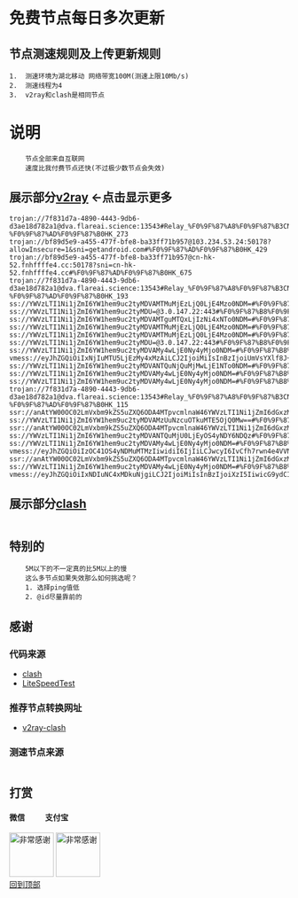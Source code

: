 # 免费节点每日多次更新
 
## 节点测速规则及上传更新规则

```
1.  测速环境为湖北移动 网络带宽100M(测速上限10Mb/s)
2.  测速线程为4
3.  v2ray和clash是相同节点 
```
# 说明
```
    节点全部来自互联网
    速度比我付费节点还快(不过极少数节点会失效)
```

## 展示部分[v2ray](https://github.com/sanzhang007/node_free/blob/main/v2ray.txt) <-点击显示更多

```
trojan://7f831d7a-4890-4443-9db6-d3ae18d782a1@dva.flareai.science:13543#Relay_%F0%9F%87%A8%F0%9F%87%B3CN-%F0%9F%87%AD%F0%9F%87%B0HK_273
trojan://bf89d5e9-a455-477f-bfe8-ba33ff71b957@103.234.53.24:50178?allowInsecure=1&sni=getandroid.com#%F0%9F%87%AD%F0%9F%87%B0HK_429
trojan://bf89d5e9-a455-477f-bfe8-ba33ff71b957@cn-hk-52.fnhffffe4.cc:50178?sni=cn-hk-52.fnhffffe4.cc#%F0%9F%87%AD%F0%9F%87%B0HK_675
trojan://7f831d7a-4890-4443-9db6-d3ae18d782a1@dva.flareai.science:13543#Relay_%F0%9F%87%A8%F0%9F%87%B3CN-%F0%9F%87%AD%F0%9F%87%B0HK_193
ss://YWVzLTI1Ni1jZmI6YW1hem9uc2tyMDVAMTMuMjEzLjQ0LjE4Mzo0NDM=#%F0%9F%87%BA%F0%9F%87%B8US_433
ss://YWVzLTI1Ni1jZmI6YW1hem9uc2tyMDU=@3.0.147.22:443#%F0%9F%87%B8%F0%9F%87%ACSG_393
ss://YWVzLTI1Ni1jZmI6YW1hem9uc2tyMDVAMTguMTQxLjIzNi4xNTo0NDM=#%F0%9F%87%B8%F0%9F%87%ACSG_865
ss://YWVzLTI1Ni1jZmI6YW1hem9uc2tyMDVAMTMuMjEzLjQ0LjE4Mzo0NDM=#%F0%9F%87%B8%F0%9F%87%ACSG_796
ss://YWVzLTI1Ni1jZmI6YW1hem9uc2tyMDVAMTMuMjEzLjQ0LjE4Mzo0NDM=#%F0%9F%87%BA%F0%9F%87%B8US_421
ss://YWVzLTI1Ni1jZmI6YW1hem9uc2tyMDU=@3.0.147.22:443#%F0%9F%87%B8%F0%9F%87%ACSG_383
ss://YWVzLTI1Ni1jZmI6YW1hem9uc2tyMDVAMy4wLjE0Ny4yMjo0NDM=#%F0%9F%87%B8%F0%9F%87%ACSG
vmess://eyJhZGQiOiIxNjIuMTU5LjEzMy4xMzAiLCJ2IjoiMiIsInBzIjoiUmVsYXlf8J+PgVpaLfCfh7Pwn4exTkxfMTM2MSIsInBvcnQiOjIwOTUsImlkIjoiNDE3ZDI3ZmItY2I5My0zYmQ4LTliZjctNzFjZDkxMzE5ODIxIiwiYWlkIjoiMCIsIm5ldCI6IndzIiwidHlwZSI6IiIsImhvc3QiOiJhbXN6eC42NjY2NjY1NC54eXoiLCJwYXRoIjoiL2hnY2Vmb21uIiwidGxzIjoiIn0=
ss://YWVzLTI1Ni1jZmI6YW1hem9uc2tyMDVANTQuNjQuMjMwLjE1NTo0NDM=#%F0%9F%87%AF%F0%9F%87%B5JP_527
ss://YWVzLTI1Ni1jZmI6YW1hem9uc2tyMDVAMy4wLjE0Ny4yMjo0NDM=#%F0%9F%87%B8%F0%9F%87%ACSG_388
ss://YWVzLTI1Ni1jZmI6YW1hem9uc2tyMDVAMy4wLjE0Ny4yMjo0NDM=#%F0%9F%87%B8%F0%9F%87%ACSG_451
trojan://7f831d7a-4890-4443-9db6-d3ae18d782a1@dva.flareai.science:13543#Relay_%F0%9F%87%A8%F0%9F%87%B3CN-%F0%9F%87%AD%F0%9F%87%B0HK_115
ssr://anAtYW00OC02LmVxbm9kZS5uZXQ6ODA4MTpvcmlnaW46YWVzLTI1Ni1jZmI6dGxzMS4yX3RpY2tldF9hdXRoOlpVRnZhMkpoUkU0Mi8/b2Jmc3BhcmFtPSZyZW1hcmtzPVNsQmZNeTR4TVRJdU1qTTBMakkwTlY4d056SXpNakF5TXpRMlptTXROekF3YzNOeSZwcm90b3BhcmFtPQ==
ss://YWVzLTI1Ni1jZmI6YW1hem9uc2tyMDVAMzUuNzcuOTkuMTE5OjQ0Mw==#%F0%9F%87%AF%F0%9F%87%B5JP_420
ssr://anAtYW00OC02LmVxbm9kZS5uZXQ6ODA4MTpvcmlnaW46YWVzLTI1Ni1jZmI6dGxzMS4yX3RpY2tldF9hdXRoOlpVRnZhMkpoUkU0Mi8/b2Jmc3BhcmFtPSZyZW1hcmtzPVVtVnNZWGxmTGZDZmg2JTJGd240ZTFTbEJmTVRjNCZwcm90b3BhcmFtPQ==
ss://YWVzLTI1Ni1jZmI6YW1hem9uc2tyMDVANTQuMjU0LjEyOS4yNDY6NDQz#%F0%9F%87%B8%F0%9F%87%ACSG_680
ss://YWVzLTI1Ni1jZmI6YW1hem9uc2tyMDVAMy4wLjE0Ny4yMjo0NDM=#%F0%9F%87%B8%F0%9F%87%ACSG_413
vmess://eyJhZGQiOiIzOC41OS4yNDMuMTMzIiwidiI6IjIiLCJwcyI6IvCfh7rwn4e4VVNfMTQzNSIsInBvcnQiOjgwLCJpZCI6IjU4Yzc2ZDc1LTU2M2MtNDY5NC04NGM0LWE3OThkNTVlOTBlZCIsImFpZCI6IjAiLCJuZXQiOiJ3cyIsInR5cGUiOiIiLCJob3N0IjoiMzguNTkuMjQzLjEzMyIsInBhdGgiOiIvIiwidGxzIjoiIn0=
ssr://anAtYW00OC02LmVxbm9kZS5uZXQ6ODA4MTpvcmlnaW46YWVzLTI1Ni1jZmI6dGxzMS4yX3RpY2tldF9hdXRoOlpVRnZhMkpoUkU0Mi8/b2Jmc3BhcmFtPSZyZW1hcmtzPThKJTJCSHIlMkZDZmg3VWdKZSUyQiUyRnZSSHZ2NzBsNzclMkI5VU8lMkIlMkZ2ZSUyQiUyRnZlJTJCJTJGdlY5S1VGJTJGbWw2WG1uS3hmTVY4MlFEUSUzRCZwcm90b3BhcmFtPQ==
ss://YWVzLTI1Ni1jZmI6YW1hem9uc2tyMDVAMy4wLjE0Ny4yMjo0NDM=#%F0%9F%87%B8%F0%9F%87%ACSG_639
vmess://eyJhZGQiOiIxNDIuNC4xMDkuNjgiLCJ2IjoiMiIsInBzIjoiXzI5IiwicG9ydCI6NDY2NzIsImlkIjoiNDE4MDQ4YWYtYTI5My00Yjk5LTliMGMtOThjYTM1ODBkZDI0IiwiYWlkIjoiNjQiLCJuZXQiOiJ0Y3AiLCJ0eXBlIjoiIiwiaG9zdCI6IiIsInBhdGgiOiIiLCJ0bHMiOiIifQ==

```

## 展示部分[clash](https://github.com/sanzhang007/node_free/blob/main/clash.yaml)

```yaml
```
## 特别的

```
    5M以下的不一定真的比5M以上的慢
    这么多节点如果失效那么如何挑选呢？
    1. 选择ping值低
    2. @id尽量靠前的
```

## 感谢
### 代码来源
- [clash](https://github.com/Dreamacro/clash)
- [LiteSpeedTest](https://github.com/xxf098/LiteSpeedTest)

### 推荐节点转换网址
- [v2ray-clash](https://v1.v2rayse.com/v2ray-clash)


### 测速节点来源
```

```

## 打赏

#### 微信 &nbsp;&nbsp;&nbsp;&nbsp;&nbsp;&nbsp;&nbsp;&nbsp;&nbsp;&nbsp;支付宝 
<img src="https://github.com/sanzhang007/node_free/blob/main/png/weixin.png" width="80px" alt="非常感谢">&nbsp;<img src="https://github.com/sanzhang007/node_free/blob/main/png/alipay.png" width="80px" alt="非常感谢">
</br>
[回到顶部](#readme)